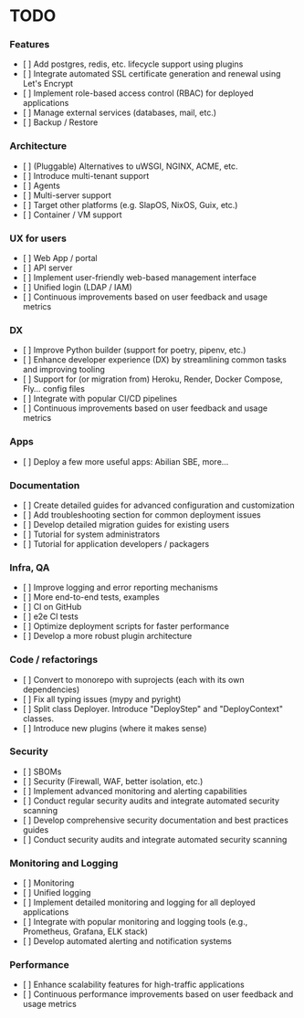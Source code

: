 # TODO

### Features

- \[ \] Add postgres, redis, etc. lifecycle support using plugins
- \[ \] Integrate automated SSL certificate generation and renewal using Let's Encrypt
- \[ \] Implement role-based access control (RBAC) for deployed applications
- \[ \] Manage external services (databases, mail, etc.)
- \[ \] Backup / Restore

### Architecture

- \[ \] (Pluggable) Alternatives to uWSGI, NGINX, ACME, etc.
- \[ \] Introduce multi-tenant support
- \[ \] Agents
- \[ \] Multi-server support
- \[ \] Target other platforms (e.g. SlapOS, NixOS, Guix, etc.)
- \[ \] Container / VM support

### UX for users

- \[ \] Web App / portal
- \[ \] API server
- \[ \] Implement user-friendly web-based management interface
- \[ \] Unified login (LDAP / IAM)
- \[ \] Continuous improvements based on user feedback and usage metrics

### DX

- \[ \] Improve Python builder (support for poetry, pipenv, etc.)
- \[ \] Enhance developer experience (DX) by streamlining common tasks and improving tooling
- \[ \] Support for (or migration from) Heroku, Render, Docker Compose, Fly… config files
- \[ \] Integrate with popular CI/CD pipelines
- \[ \] Continuous improvements based on user feedback and usage metrics

### Apps

- \[ \] Deploy a few more useful apps: Abilian SBE, more...

### Documentation

- \[ \] Create detailed guides for advanced configuration and customization
- \[ \] Add troubleshooting section for common deployment issues
- \[ \] Develop detailed migration guides for existing users
- \[ \] Tutorial for system administrators
- \[ \] Tutorial for application developers / packagers

### Infra, QA

- \[ \] Improve logging and error reporting mechanisms
- \[ \] More end-to-end tests, examples
- \[ \] CI on GitHub
- \[ \] e2e CI tests
- \[ \] Optimize deployment scripts for faster performance
- \[ \] Develop a more robust plugin architecture

### Code / refactorings

- \[ \] Convert to monorepo with suprojects (each with its own dependencies)
- \[ \] Fix all typing issues (mypy and pyright)
- \[ \] Split class Deployer. Introduce "DeployStep" and "DeployContext" classes.
- \[ \] Introduce new plugins (where it makes sense)

### Security

- \[ \] SBOMs
- \[ \] Security (Firewall, WAF, better isolation, etc.)
- \[ \] Implement advanced monitoring and alerting capabilities
- \[ \] Conduct regular security audits and integrate automated security scanning
- \[ \] Develop comprehensive security documentation and best practices guides
- \[ \] Conduct security audits and integrate automated security scanning

### Monitoring and Logging

- \[ \] Monitoring
- \[ \] Unified logging
- \[ \] Implement detailed monitoring and logging for all deployed applications
- \[ \] Integrate with popular monitoring and logging tools (e.g., Prometheus, Grafana, ELK stack)
- \[ \] Develop automated alerting and notification systems

### Performance

- \[ \] Enhance scalability features for high-traffic applications
- \[ \] Continuous performance improvements based on user feedback and usage metrics
